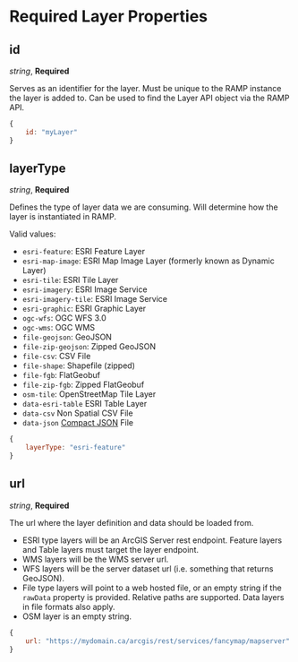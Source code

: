 # Required Layer Properties

## id

*string*,  **Required**

Serves as an identifier for the layer. Must be unique to the RAMP instance the layer is added to. Can be used to find the Layer API object via the RAMP API.

```js
{
    id: "myLayer"
}
```

## layerType

*string*, **Required**

Defines the type of layer data we are consuming. Will determine how the layer is instantiated in RAMP.

Valid values:

- `esri-feature`: ESRI Feature Layer
- `esri-map-image`: ESRI Map Image Layer (formerly known as Dynamic Layer)
- `esri-tile`: ESRI Tile Layer
- `esri-imagery`: ESRI Image Service
- `esri-imagery-tile`: ESRI Image Service
- `esri-graphic`: ESRI Graphic Layer
- `ogc-wfs`: OGC WFS 3.0
- `ogc-wms`: OGC WMS
- `file-geojson`: GeoJSON
- `file-zip-geojson`: Zipped GeoJSON
- `file-csv`: CSV File
- `file-shape`: Shapefile (zipped)
- `file-fgb`: FlatGeobuf
- `file-zip-fgb`: Zipped FlatGeobuf
- `osm-tile`: OpenStreetMap Tile Layer
- `data-esri-table`  ESRI Table Layer
- `data-csv` Non Spatial CSV File
- `data-json` [Compact JSON](/docs/api-guides/layers.md#data-layers) File

```js
{
    layerType: "esri-feature"
}
```

## url

*string*, **Required**

The url where the layer definition and data should be loaded from.

- ESRI type layers will be an ArcGIS Server rest endpoint. Feature layers and Table layers must target the layer endpoint.
- WMS layers will be the WMS server url.
- WFS layers will be the server dataset url (i.e. something that returns GeoJSON).
- File type layers will point to a web hosted file, or an empty string if the `rawData` property is provided. Relative paths are supported. Data layers in file formats also apply.
- OSM layer is an empty string.

```js
{
    url: "https://mydomain.ca/arcgis/rest/services/fancymap/mapserver"
}
```